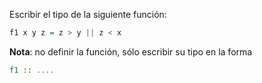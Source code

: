 Escribir el tipo de la siguiente función:

```Haskell
f1 x y z = z > y || z < x
```

**Nota**: no definir la función, sólo escribir su tipo en la forma

```Haskell
f1 :: ....
```
